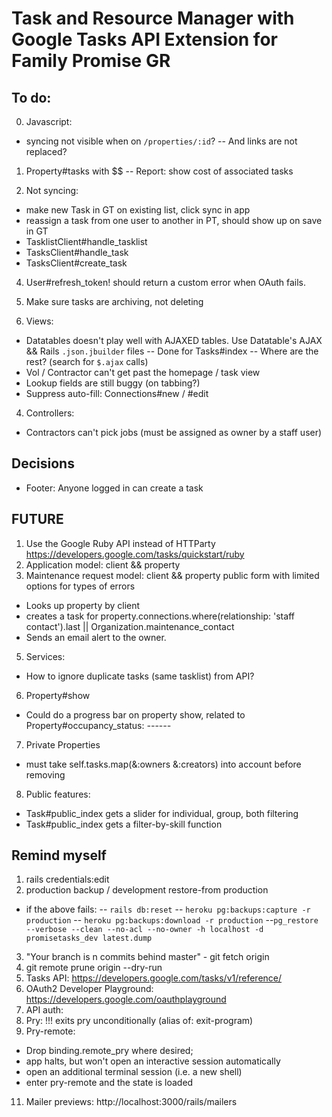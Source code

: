 # Task and Resource Manager with Google Tasks API Extension for Family Promise GR

## To do:
0. Javascript:
- syncing not visible when on `/properties/:id`?
-- And links are not replaced?

1. Property#tasks with $$
-- Report: show cost of associated tasks

2. Not syncing:
- make new Task in GT on existing list, click sync in app
- reassign a task from one user to another in PT, should show up on save in GT
- TasklistClient#handle_tasklist
- TasksClient#handle_task
- TasksClient#create_task

4. User#refresh_token! should return a custom error when OAuth fails.

5. Make sure tasks are archiving, not deleting

6. Views:
  - Datatables doesn't play well with AJAXED tables. Use Datatable's AJAX && Rails `.json.jbuilder` files
    -- Done for Tasks#index
    -- Where are the rest? (search for `$.ajax` calls)
  - Vol / Contractor can't get past the homepage / task view
  - Lookup fields are still buggy (on tabbing?)
  - Suppress auto-fill: Connections#new / #edit

4. Controllers:
  - Contractors can't pick jobs (must be assigned as owner by a staff user)

## Decisions
- Footer: Anyone logged in can create a task

## FUTURE
1. Use the Google Ruby API instead of HTTParty https://developers.google.com/tasks/quickstart/ruby
2. Application model: client && property
3. Maintenance request model: client && property public form with limited options for types of errors
  - Looks up property by client
  - creates a task for property.connections.where(relationship: 'staff contact').last || Organization.maintenance_contact
  - Sends an email alert to the owner.
5. Services:
  - How to ignore duplicate tasks (same tasklist) from API?
6. Property#show
  - Could do a progress bar on property show, related to Property#occupancy_status: *--*--*--*
7. Private Properties
  - must take self.tasks.map(&:owners &:creators) into account before removing
8. Public features:
  - Task#public_index gets a slider for individual, group, both filtering
  - Task#public_index gets a filter-by-skill function

## Remind myself
1. rails credentials:edit
2. production backup / development restore-from production
- if the above fails:
-- `rails db:reset`
-- `heroku pg:backups:capture -r production`
-- `heroku pg:backups:download -r production`
--`pg_restore --verbose --clean --no-acl --no-owner -h localhost -d promisetasks_dev latest.dump`
3. "Your branch is n commits behind master" - git fetch origin
4. git remote prune origin --dry-run
5. Tasks API: https://developers.google.com/tasks/v1/reference/
6. OAuth2 Developer Playground: https://developers.google.com/oauthplayground
7. API auth:
8. Pry: !!! exits pry unconditionally (alias of: exit-program)
9. Pry-remote:
  - Drop binding.remote_pry where desired;
  - app halts, but won't open an interactive session automatically
  - open an additional terminal session (i.e. a new shell)
  - enter pry-remote and the state is loaded
11. Mailer previews: http://localhost:3000/rails/mailers
